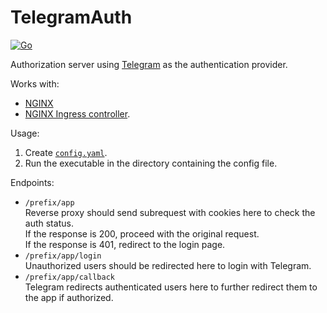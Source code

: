 # TelegramAuth

[![Go](https://github.com/Qusic/TelegramAuth/workflows/Go/badge.svg?branch=master)](https://github.com/Qusic/TelegramAuth/actions?query=workflow%3AGo)

Authorization server using [Telegram](https://core.telegram.org/widgets/login) as the authentication provider.

Works with:

* [NGINX](http://nginx.org/en/docs/http/ngx_http_auth_request_module.html)
* [NGINX Ingress controller](https://kubernetes.github.io/ingress-nginx/user-guide/nginx-configuration/annotations/#external-authentication).

Usage:

1. Create [`config.yaml`](config.example.yaml).
2. Run the executable in the directory containing the config file.

Endpoints:

* `/prefix/app`  \
  Reverse proxy should send subrequest with cookies here to check the auth status.  \
  If the response is 200, proceed with the original request.  \
  If the response is 401, redirect to the login page.
* `/prefix/app/login`  \
  Unauthorized users should be redirected here to login with Telegram.
* `/prefix/app/callback`  \
  Telegram redirects authenticated users here to further redirect them to the app if authorized.
